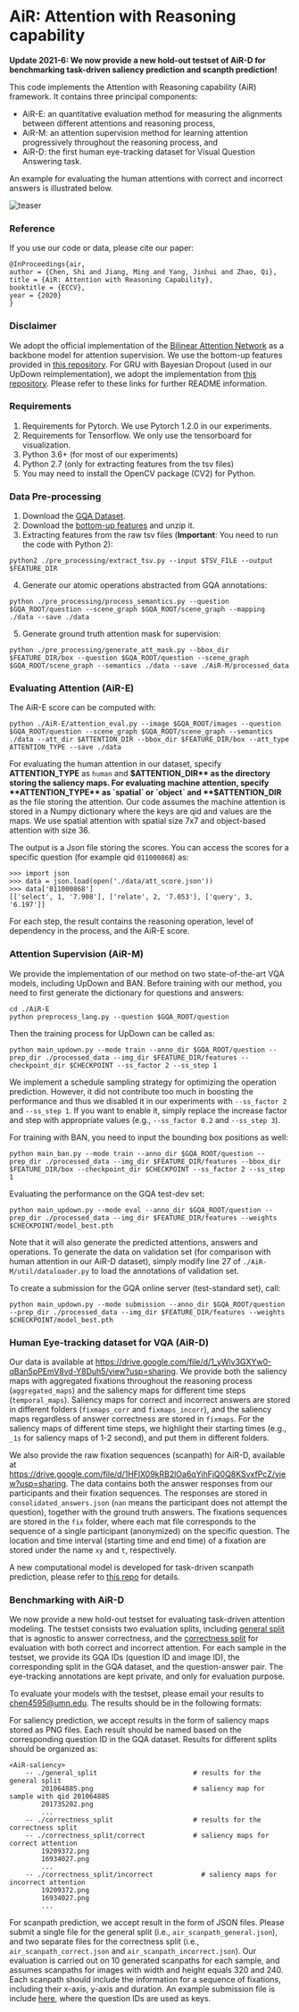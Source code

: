 # AiR: Attention with Reasoning capability
**Update 2021-6: We now provide a new hold-out testset of AiR-D for benchmarking task-driven saliency prediction and scanpth prediction!**

This code implements the Attention with Reasoning capability (AiR) framework. It contains three principal components:
- AiR-E: an quantitative evaluation method for measuring the alignments between different attentions and reasoning process,
- AiR-M: an attention supervision method for learning attention progressively throughout the reasoning process, and
- AiR-D: the first human eye-tracking dataset for Visual Question Answering task.

An example for evaluating the human attentions with correct and incorrect answers is illustrated below.

![teaser](data/teaser.jpg?raw=true)

### Reference
If you use our code or data, please cite our paper:
```
@InProceedings{air,
author = {Chen, Shi and Jiang, Ming and Yang, Jinhui and Zhao, Qi},
title = {AiR: Attention with Reasoning Capability},
booktitle = {ECCV},
year = {2020}
}
```

### Disclaimer
We adopt the official implementation of the [Bilinear Attention Network](https://github.com/jnhwkim/ban-vqa) as a backbone model for attention supervision. We use the bottom-up features provided in [this repository](https://github.com/airsplay/lxmert). For GRU with Bayesian Dropout (used in our UpDown reimplementation), we adopt the implementation from [this repository](https://github.com/Cadene/skip-thoughts.torch/tree/master/pytorch). Please refer to these links for further README information.

### Requirements
1. Requirements for Pytorch. We use Pytorch 1.2.0 in our experiments.
2. Requirements for Tensorflow. We only use the tensorboard for visualization.
3. Python 3.6+ (for most of our experiments)
4. Python 2.7 (only for extracting features from the tsv files)
5. You may need to install the OpenCV package (CV2) for Python.

### Data Pre-processing
1. Download the [GQA Dataset](https://cs.stanford.edu/people/dorarad/gqa/download.html).
2. Download the [bottom-up features](https://github.com/airsplay/lxmert) and unzip it.
3. Extracting features from the raw tsv files (**Important**: You need to run the code with Python 2):
  ```
  python2 ./pre_processing/extract_tsv.py --input $TSV_FILE --output $FEATURE_DIR
  ```
4. Generate our atomic operations abstracted from GQA annotations:
  ```
  python ./pre_processing/process_semantics.py --question $GQA_ROOT/question --scene_graph $GQA_ROOT/scene_graph --mapping ./data --save ./data
  ```
5. Generate ground truth attention mask for supervision:
  ```
  python ./pre_processing/generate_att_mask.py --bbox_dir $FEATURE_DIR/box --question $GQA_ROOT/question --scene_graph $GQA_ROOT/scene_graph --semantics ./data --save ./AiR-M/processed_data
  ```

### Evaluating Attention (AiR-E)
The AiR-E score can be computed with:
  ```
  python ./AiR-E/attention_eval.py --image $GQA_ROOT/images --question $GQA_ROOT/question --scene_graph $GQA_ROOT/scene_graph --semantics ./data --att_dir $ATTENTION_DIR --bbox_dir $FEATURE_DIR/box --att_type ATTENTION_TYPE --save ./data
  ```

For evaluating the human attention in our dataset, specify **ATTENTION_TYPE** as `human` and **$ATTENTION_DIR** as the directory storing the saliency maps. For evaluating machine attention, specify **ATTENTION_TYPE** as `spatial` or `object` and **$ATTENTION_DIR** as the file storing the attention. Our code assumes the machine attention is stored in a Numpy dictionary where the keys are qid and values are the maps. We use spatial attention with spatial size 7x7 and object-based attention with size 36.

The output is a Json file storing the scores. You can access the scores for a specific question (for example qid `011000868`) as:
  ```
  >>> import json
  >>> data = json.load(open('./data/att_score.json'))
  >>> data['011000868']
  [['select', 1, '7.908'], ['relate', 2, '7.053'], ['query', 3, '6.197']]
  ```
For each step, the result contains the reasoning operation, level of dependency in the process, and the AiR-E score.

### Attention Supervision (AiR-M)
We provide the implementation of our method on two state-of-the-art VQA models, including UpDown and BAN. Before training with our method, you need to first generate the dictionary for questions and answers:
  ```
  cd ./AiR-E
  python preprocess_lang.py --question $GQA_ROOT/question
  ```

Then the training process for UpDown can be called as:
  ```
  python main_updown.py --mode train --anno_dir $GQA_ROOT/question --prep_dir ./processed_data --img_dir $FEATURE_DIR/features --checkpoint_dir $CHECKPOINT --ss_factor 2 --ss_step 1
  ```
We implement a schedule sampling strategy for optimizing the operation prediction. However, it did not contribute too much in boosting the performance and thus we disabled it in our experiments with `--ss_factor 2` and `--ss_step 1`. If you want to enable it, simply replace the increase factor and step with appropriate values (e.g., `--ss_factor 0.2` and `--ss_step 3`).

For training with BAN, you need to input the bounding box positions as well:
  ```
  python main_ban.py --mode train --anno_dir $GQA_ROOT/question --prep_dir ./processed_data --img_dir $FEATURE_DIR/features --bbox_dir $FEATURE_DIR/box --checkpoint_dir $CHECKPOINT --ss_factor 2 --ss_step 1
  ```

Evaluating the performance on the GQA test-dev set:
  ```
  python main_updown.py --mode eval --anno_dir $GQA_ROOT/question --prep_dir ./processed_data --img_dir $FEATURE_DIR/features --weights $CHECKPOINT/model_best.pth
  ```
Note that it will also generate the predicted attentions, answers and operations. To generate the data on validation set (for comparison with human attention in our AiR-D dataset), simply modify line 27 of `./AiR-M/util/dataloader.py` to load the annotations of validation set.  

To create a submission for the GQA online server (test-standard set), call:
  ```
  python main_updown.py --mode submission --anno_dir $GQA_ROOT/question --prep_dir ./processed_data --img_dir $FEATURE_DIR/features --weights $CHECKPOINT/model_best.pth
  ```

### Human Eye-tracking dataset for VQA (AiR-D)
Our data is available at https://drive.google.com/file/d/1_yWlv3GXYw0-qBan5pPEmV8vd-Y8Duh5/view?usp=sharing. We provide both the saliency maps with aggregated fixations throughout the reasoning process (`aggregated_maps`) and the saliency maps for different time steps (`temporal_maps`). Saliency maps for correct and incorrect answers are stored in different folders (`fixmaps_corr` and `fixmaps_incorr`), and the saliency maps regardless of answer correctness are stored in `fixmaps`. For the saliency maps of different time steps, we highlight their starting times (e.g., `_1s` for saliency maps of 1-2 second), and put them in different folders.

We also provide the raw fixation sequences (scanpath) for AiR-D, available at https://drive.google.com/file/d/1HFlX09kRB2lOa6qYihFjQ0Q8KSvxfPcZ/view?usp=sharing. The data contains both the answer responses from our participants and their fixation sequences. The responses are stored in `consolidated_answers.json` (`nan` means the participant does not attempt the question), together with the ground truth answers. The fixations sequences are stored in the `fix` folder, where each mat file corresponds to the sequence of a single participant (anonymized) on the specific question. The location and time interval (starting time and end time) of a fixation are stored under the name `xy` and `t`, respectively.

A new computational model is developed for task-driven scanpath prediction, please refer to [this repo](https://github.com/chenxy99/Scanpaths) for details.

### Benchmarking with AiR-D
We now provide a new hold-out testset for evaluating task-driven attention modeling. The testset consists two evaluation splits, including [general split](https://drive.google.com/file/d/1xWpFjMyXGvIKrM53S4AjAd0qla8eWKE2/view?usp=sharing) that is agnostic to answer correctness, and the [correctness split](https://drive.google.com/file/d/1pM-N6ewuQz-4BXaMvKpkJ_GcX4WO_q_e/view?usp=sharing) for evaluation with both correct and incorrect attention. For each sample in the testset, we provide its GQA IDs (question ID and image ID), the corresponding split in the GQA dataset, and the question-answer pair. The eye-tracking annotations are kept private, and only for evaluation purpose.

To evaluate your models with the testset, please email your results to chen4595@umn.edu. The results should be in the following formats:

For saliency prediction, we accept results in the form of saliency maps stored as PNG files. Each result should be named based on the corresponding question ID in the GQA dataset. Results for different splits should be organized as:
```
<AiR-saliency>
    -- ./general_split                        # results for the general split
        201064885.png                         # saliency map for sample with qid 201064885
        201735202.png
        ...
    -- ./correctness_split                    # results for the correctness split
    -- ./correctness_split/correct            # saliency maps for correct attention                  
        19209372.png
        16934027.png
        ...
    -- ./correctness_split/incorrect            # saliency maps for incorrect attention
        19209372.png
        16934027.png
        ...
```

For scanpath prediction, we accept result in the form of JSON files. Please submit a single file for the general split (i.e., `air_scanpath_general.json`), and two separate files for the correctness split (i.e., `air_scanpath_correct.json` and `air_scanpath_incorrect.json`). Our evaluation is carried out on 10 generated scanpaths for each sample, and assumes scanpaths for images with width and height equals 320 and 240. Each scanpath should include the information for a sequence of fixations, including their x-axis, y-axis and duration. An example submission file is include [here](https://drive.google.com/file/d/1t8Xms3vXbd25HP_IihYd_jtI9kq00Ekf/view?usp=sharing), where the question IDs are used as keys.
